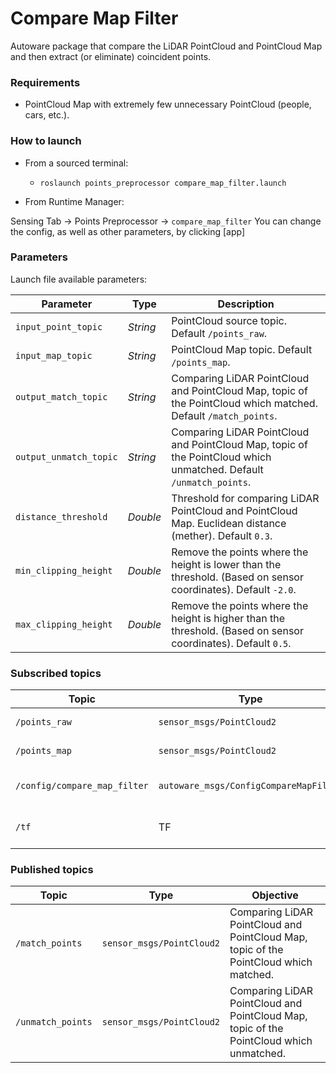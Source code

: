 # Compare Map Filter

Autoware package that compare the LiDAR PointCloud and PointCloud Map and then extract (or eliminate) coincident points.

### Requirements

* PointCloud Map with extremely few unnecessary PointCloud (people, cars, etc.).

### How to launch

* From a sourced terminal:
    - `roslaunch points_preprocessor compare_map_filter.launch`

* From Runtime Manager:

Sensing Tab -> Points Preprocessor -> `compare_map_filter`
You can change the config, as well as other parameters, by clicking [app]

### Parameters

Launch file available parameters:

|Parameter| Type| Description|
----------|-----|--------
|`input_point_topic`|*String*|PointCloud source topic. Default `/points_raw`.|
|`input_map_topic`|*String*|PointCloud Map topic. Default `/points_map`.|
|`output_match_topic`|*String*|Comparing LiDAR PointCloud and PointCloud Map, topic of the PointCloud which matched. Default `/match_points`.|
|`output_unmatch_topic`|*String*|Comparing LiDAR PointCloud and PointCloud Map, topic of the PointCloud which unmatched. Default `/unmatch_points`.|
|`distance_threshold`|*Double*|Threshold for comparing LiDAR PointCloud and PointCloud Map. Euclidean distance (mether).  Default `0.3`.|
|`min_clipping_height`|*Double*|Remove the points where the height is lower than the threshold. (Based on sensor coordinates). Default `-2.0`.|
|`max_clipping_height`|*Double*|Remove the points where the height is higher than the threshold. (Based on sensor coordinates). Default `0.5`.|

### Subscribed topics

|Topic|Type|Objective|
------|----|---------
|`/points_raw`|`sensor_msgs/PointCloud2`|PointCloud source topic.|
|`/points_map`|`sensor_msgs/PointCloud2`|PointCloud Map topic.|
|`/config/compare_map_filter`|`autoware_msgs/ConfigCompareMapFilter`|Configuration adjustment for threshold.|
|`/tf`|TF|sensor frame <-> map frame|

### Published topics

|Topic|Type|Objective|
------|----|---------
|`/match_points`|`sensor_msgs/PointCloud2`|Comparing LiDAR PointCloud and PointCloud Map, topic of the PointCloud which matched.|
|`/unmatch_points`|`sensor_msgs/PointCloud2`|Comparing LiDAR PointCloud and PointCloud Map, topic of the PointCloud which unmatched.|
